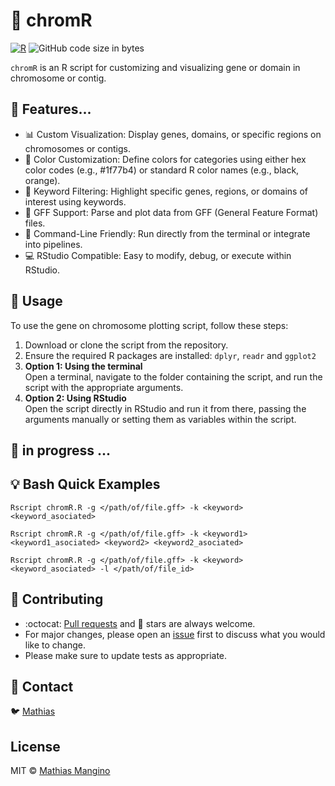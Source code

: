 # :honeybee: chromR

[![R](https://img.shields.io/badge/R-276DC3?style=for-the-badge&logo=R&logoColor=white&labelColor=101010)](https://www.r-project.org/about.html)
![GitHub code size in bytes](https://img.shields.io/github/languages/code-size/mathiashole/chromR?style=for-the-badge&labelColor=101010&color=white)

`chromR` is an R script for customizing and visualizing gene or domain in chromosome or contig.

## :book: Features...

-  :bar_chart: Custom Visualization: Display genes, domains, or specific regions on chromosomes or contigs.
-  🎨 Color Customization: Define colors for categories using either hex color codes (e.g., #1f77b4) or standard R color names (e.g., black, orange).
-  :wrench: Keyword Filtering: Highlight specific genes, regions, or domains of interest using keywords.
-  :page_facing_up: GFF Support: Parse and plot data from GFF (General Feature Format) files.
-  :rocket: Command-Line Friendly: Run directly from the terminal or integrate into pipelines.
-  :computer: RStudio Compatible: Easy to modify, debug, or execute within RStudio.

## :wrench: Usage

To use the gene on chromosome plotting script, follow these steps:

1. Download or clone the script from the repository.
2. Ensure the required R packages are installed: `dplyr`, `readr` and `ggplot2`
3. **Option 1: Using the terminal**  
   Open a terminal, navigate to the folder containing the script, and run the script with the appropriate arguments.
4. **Option 2: Using RStudio**  
   Open the script directly in RStudio and run it from there, passing the arguments manually or setting them as variables within the script.

## :hammer: in progress ...

## :bulb: Bash Quick Examples

```{bash, eval = FALSE}
Rscript chromR.R -g </path/of/file.gff> -k <keyword> <keyword_asociated>
```

```{bash, eval = FALSE}
Rscript chromR.R -g </path/of/file.gff> -k <keyword1> <keyword1_asociated> <keyword2> <keyword2_asociated>
```

```{bash, eval = FALSE}
Rscript chromR.R -g </path/of/file.gff> -k <keyword> <keyword_asociated> -l </path/of/file_id>
```

## :sparkling_heart: Contributing

- :octocat: [Pull requests](https://github.com/mathiashole/chromR/pulls) and :star2: stars are always welcome.
- For major changes, please open an [issue](https://github.com/mathiashole/chromR/issues) first to discuss what you would like to change.
- Please make sure to update tests as appropriate.

## :mega: Contact

:bird: [Mathias](https://twitter.com/joaquinmangino)

## License
MIT &copy; [Mathias Mangino](https://github.com/mathiashole)